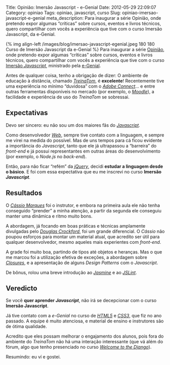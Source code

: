 Title: Opinião: Imersão Javascript - e-Genial
Date: 2012-05-29 22:09:07
Category: opiniao
Tags: opiniao, javascript, curso
Slug: opiniao-imersao-javascript-e-genial
meta_description: Para inaugurar a série Opinião, onde pretendo expor algumas “críticas” sobre cursos, eventos e livros técnicos, quero compartilhar com vocês a experiência que tive com o curso Imersão Javascript, da e-Genial.


{% img align-left /images/blog/imersao-javascript-egenial.jpeg 180 180 Curso de Imersão Javascript da e-Genial %}
Para inaugurar a série
[Opinião][], onde pretendo expor algumas “críticas” sobre cursos,
eventos e livros técnicos, quero compartilhar com vocês a experiência
que tive com o curso [Imersão *Javascript*][], ministrado pela
[e-Genial][].

<!-- PELICAN_END_SUMMARY -->

Antes de qualquer coisa, tenho a obrigação de dizer: O ambiente de
educação à distância, chamado [*TreinaTom*][], é **excelente**!
Recentemente tive uma experiência no mínimo “duvidosa” com o [*Adobe Connect*][]...
e entre outras ferramentas disponíveis no mercado (por
exemplo, o [*Moodle*][]), a facilidade e experiência de uso do
*TreinaTom* se sobressai.


Expectativas
------------

Devo ser sincero: eu não sou um dos maiores fãs do [*Javascript*][].

Como desenvolvedor [*Web*][], sempre tive contato com a linguagem, e
sempre me virei na medida do possível. Mas de uns tempos para cá ficou
evidente a importância do *Javascript*, tanto que ele já ultrapassou a
“barreira” do *front-end* e já possui representantes em outras áreas do
desenvolvimento (por exemplo, o *Node.js* no *back-end*).

Então, para não ficar “refém” da [*jQuery*][], decidi **estudar a
linguagem desde o básico**. E foi com essa expectativa que eu me
inscrevi no curso **Imersão *Javascript***.


Resultados
----------


O [*Cássio Marques*][] foi o instrutor, e embora na primeira aula ele
não tenha conseguido “prender” a minha atenção, a partir da segunda ele
conseguiu manter uma dinâmica e ritmo muito bons.

A abordagem, já focando em boas práticas e técnicas amplamente
divulgadas pelo [*Douglas Crockford*][], foi um grande diferencial. O
*Cássio* não poupou esforços para montar um material atual, que acredito
ser útil para qualquer desenvolvedor, mesmo aqueles mais experientes com
*front-end*.

A grade foi muito boa, partindo de tipos até objetos e heranças. Mas o
que me marcou foi a utilização efetiva de exceções, a abordagem sobre
[*Closures*][], e a apresentação de alguns *Design Patterns* com o
*Javascript*.

De bônus, rolou uma breve introdução ao [*Jasmine*][] e ao [*JSLint*][].


Veredicto
---------


Se você **quer aprender *Javascript***, não irá se decepcionar com o
curso **Imersão Javascript**.

Já tive contato com a *e-Genial* no curso de [*HTML5*][] e [*CSS3*][],
que fiz no ano passado. A equipe é muito atenciosa, e material de ensino
e instrutores são de ótima qualidade.

Acredito que eles possam melhorar o engajamento dos alunos, pois fora do
ambiente do *TreinaTom* não há uma interação interessante (que vá além
do fórum, algo que tenho presenciado no curso [*Welcome to the
Django*][]).

Resumindo: eu ví e gostei.


  [Opinião]: {tag}opiniao
    "Veja outras opiniões minhas sobre livros e cursos"
  [Imersão *Javascript*]: http://www.edukee.com/pt/curso/javascript/turma-b/1326888846
    "Conheça a grade do curso"
  [e-Genial]: http://www.egenial.com/
    "Cursos online para desenvolvedores e empreendedores Web"
  [*TreinaTom*]: http://www.treinatom.com.br/pt/
    "Conheço o ambiente Ead da e-Genial"
  [*Adobe Connect*]: http://www.adobe.com/br/products/connect/
    "Conheça o ambiente de comunicação pela Web da Adobe"
  [*Moodle*]: http://moodle.org/
    "O Moodle é uma ferramenta de educação open source"
  [*Javascript*]: {tag}javascript
    "Leia mais sobre Javascript"
  [*Web*]: {tag}web 
    "Leia mais sobre Web"
  [*jQuery*]: http://jquery.com/
    "Conheça o framework jQuery"
  [*Cássio Marques*]: http://www.twitter.com/cassiomarques
    "Siga o Cássio no Twitter"
  [*Douglas Crockford*]: http://www.crockford.com/
    "Visite o site pessoal do Crockford"
  [*Closures*]: {filename}afinal-o-que-sao-closures.md
    "Afinal, o que são Closures?"
  [*Jasmine*]: http://pivotal.github.com/jasmine/
    "BDD em Javascript"
  [*JSLint*]: http://www.jslint.com/
    "Meça a qualidade do seu código Javascript"
  [*HTML5*]: {tag}html5
    "Leia mais sobre HTML5"
  [*CSS3*]: {tag}css3
    "Leia mais sobre CSS3"
  [*Welcome to the Django*]: http://welcometothedjango.com.br/
    "Aprenda Python e Django na prática"
